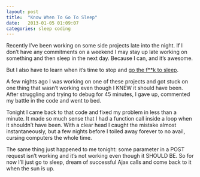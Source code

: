 ```yaml
---
layout: post
title:  "Know When To Go To Sleep"
date:   2013-01-05 01:09:07
categories: sleep coding
---
```


Recently I’ve been working on some side projects late into the night. If
I don’t have any commitments on a weekend I may stay up late working on
something and then sleep in the next day. Because I can, and it’s
awesome.

But I also have to learn when it’s time to stop and [go the f\*\*k to
sleep](http://youtu.be/CseO1XRYs9I).

A few nights ago I was working on one of these projects and got stuck on
one thing that wasn’t working even though I KNEW it should have been.
After struggling and trying to debug for 45 minutes, I gave up,
commented my battle in the code and went to bed.

Tonight I came back to that code and fixed my problem in less than a
minute. It made so much sense that I had a function call inside a loop
when it shouldn’t have been. With a clear head I caught the mistake
almost instantaneously, but a few nights before I toiled away forever to
no avail, cursing computers the whole time.

The same thing just happened to me tonight: some parameter in a POST
request isn’t working and it’s not working even though it SHOULD BE. So
for now I’ll just go to sleep, dream of successful Ajax calls and come
back to it when the sun is up.

